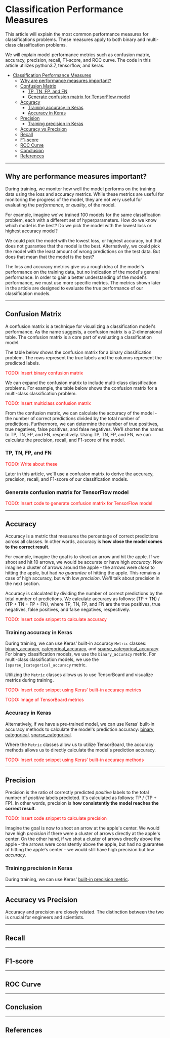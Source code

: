 <title>Performance Measures for Classification Problems</title>

# Classification Performance Measures

This article will explain the most common performance measures for classifications problems.
These measures apply to both binary and multi-class classification problems.

We will explain model performance metrics such as confusion matrix, accuracy, precision, recall, F1-score, and ROC curve.
The code in this article utilizes python3.7, tensorflow, and keras.

- [Classification Performance Measures](#classification-performance-measures)
    - [Why are performance measures important?](#why-are-performance-measures-important)
    - [Confusion Matrix](#confusion-matrix)
        - [TP, TN, FP, and FN](#tp-tn-fp-and-fn)
        - [Generate confusion matrix for TensorFlow model](#generate-confusion-matrix-for-tensorflow-model)
    - [Accuracy](#accuracy)
        - [Training accuracy in Keras](#training-accuracy-in-keras)
        - [Accuracy in Keras](#accuracy-in-keras)
    - [Precision](#precision)
        - [Training precision in Keras](#training-precision-in-keras)
    - [Accuracy vs Precision](#accuracy-vs-precision)
    - [Recall](#recall)
    - [F1-score](#f1-score)
    - [ROC Curve](#roc-curve)
    - [Conclusion](#conclusion)
    - [References](#references)

---
## Why are performance measures important?

During training, we monitor how well the model performs on the training data using the loss and accuracy metrics.
While these metrics are useful for monitoring the progress of the model, they are not very useful for evaluating the *performance*, or *quality*, of the model.

For example, imagine we've trained 100 models for the same classification problem, each with a different set of hyperparameters.
How do we know which model is the best?
Do we pick the model with the lowest loss or highest accuracy model?

We could pick the model with the lowest loss, or highest accuracy, but that does not guarantee that the model is the best.
Alternatively, we could pick the model with the least amount of wrong predictions on the test data.
But does that mean that the model is the best?

The loss and accuracy metrics give us a rough idea of the model's performance on the training data, but no indication of the model's general performance.
In order to gain a better understanding of the model's performance, we must use more specific metrics.
The metrics shown later in the article are designed to evaluate the true performance of our classification models.

---
## Confusion Matrix

A confusion matrix is a technique for visualizing a classification model's performance.
As the name suggests, a confusion matrix is a 2-dimensional table.
The confusion matrix is a core part of evaluating a classification model.

The table below shows the confusion matrix for a binary classification problem.
The rows represent the true labels and the columns represent the predicted labels.

<font style="color:red">TODO: Insert binary confusion matrix</font>

We can expand the confusion matrix to include multi-class classification problems.
For example, the table below shows the confusion matrix for a multi-class classification problem.

<font style="color:red">TODO: Insert multiclass confusion matrix</font>

From the confusion matrix, we can calculate the accuracy of the model - the number of correct predictions divided by the total number of predictions.
Furthermore, we can determine the number of true positives, true negatives, false positives, and false negatives.
We'll shorten the names to TP, TN, FP, and FN, respectively.
Using TP, TN, FP, and FN, we can calculate the precision, recall, and F1-score of the model.

### TP, TN, FP, and FN

<font style="color:red">TODO: Write about these</font>

Later in this article, we'll use a confusion matrix to derive the accuracy, precision, recall, and F1-score of our classification models.

### Generate confusion matrix for TensorFlow model

<font style="color:red">TODO: Insert code to generate confusion matrix for TensorFlow model</font>

---
## Accuracy

Accuracy is a metric that measures the percentage of correct predictions across all classes.
In other words, accuracy is **how close the model comes to the correct result**.

For example, imagine the goal is to shoot an arrow and hit the apple.
If we shoot and hit 10 arrows, we would be accurate or have high *accuracy*.
Now imagine a cluster of arrows around the apple - the arrows were *close* to hitting the apple, but had *no guarantee* of hitting the apple.
This remains a case of high accuracy, but with low *precision*.
We'll talk about precision in the next section.

Accuracy is calculated by dividing the number of correct predictions by the total number of predictions.
We calculate accuracy as follows: (TP + TN) / (TP + TN + FP + FN), where TP, TN, FP, and FN are the true positives, true negatives, false positives, and false negatives, respectively.

<font style="color:red">TODO: Insert code snippet to calculate accuracy</font>

### Training accuracy in Keras

During training, we can use Keras' built-in accuracy `Metric` classes: [binary_accuracy][binary_accuracy], [categorical_accuracy][categorical_accuracy], and [sparse_categorical_accuracy][sparse_categorical_accuracy].
For binary classification models, we use the `binary_accuracy` metric.
For multi-class classification models, we use the `[sparse_]categorical_accuracy` metric.

Utilizing the `Metric` classes allows us to use TensorBoard and visualize metrics during training.

<font style="color:red">TODO: Insert code snippet using Keras' built-in accuracy metrics</font>

<font style="color:red">TODO: Image of TensorBoard metrics</font>

### Accuracy in Keras

Alternatively, if we have a pre-trained model, we can use Keras' built-in accuracy methods to calculate the model's prediction accuracy: [binary][binary], [categorical][categorical], [sparse_categorical][sparse_categorical].

Where the `Metric` classes allow us to utilize TensorBoard, the accuracy methods allows us to directly calculate the model's prediction accuracy.

<font style="color:red">TODO: Insert code snippet using Keras' built-in accuracy methods</font>


---
## Precision

Precision is the ratio of correctly predicted *positive* labels to the total number of *positive* labels predicted.
It's calculated as follows: TP / (TP + FP).
In other words, precision is **how consistently the model reaches the correct result**.

<font style="color:red">TODO: Insert code snippet to calculate precision</font>

Imagine the goal is now to shoot an arrow at the apple's center.
We would have high *precision* if there were a cluster of arrows directly at the apple's center.
On the other hand, if we shot a cluster of arrows directly above the apple - the arrows were consistently above the apple, but had no guarantee of hitting the apple's center - we would still have high precision but low *accuracy*.

### Training precision in Keras

During training, we can use Keras' [built-in precision metric](https://www.tensorflow.org/api_docs/python/tf/keras/metrics/Precision).

---
## Accuracy vs Precision

Accuracy and precision are closely related.
The distinction between the two is crucial for engineers and scientists.

---
## Recall

---
## F1-score

---
## ROC Curve

---
## Conclusion

---
## References

<!-- Keras built-in training metrics -->
[binary_accuracy]: https://www.tensorflow.org/api_docs/python/tf/keras/metrics/BinaryAccuracy

[categorical_accuracy]: https://www.tensorflow.org/api_docs/python/tf/keras/metrics/CategoricalAccuracy

[sparse_categorical_accuracy]: https://www.tensorflow.org/api_docs/python/tf/keras/metrics/SparseCategoricalAccuracy

<!-- Keras built-in accuracy methods-->
[binary]: https://www.tensorflow.org/api_docs/python/tf/keras/metrics/binary_accuracy

[categorical]: https://www.tensorflow.org/api_docs/python/tf/keras/metrics/categorical_accuracy

[sparse_categorical]: https://www.tensorflow.org/api_docs/python/tf/keras/metrics/sparse_categorical_accuracy